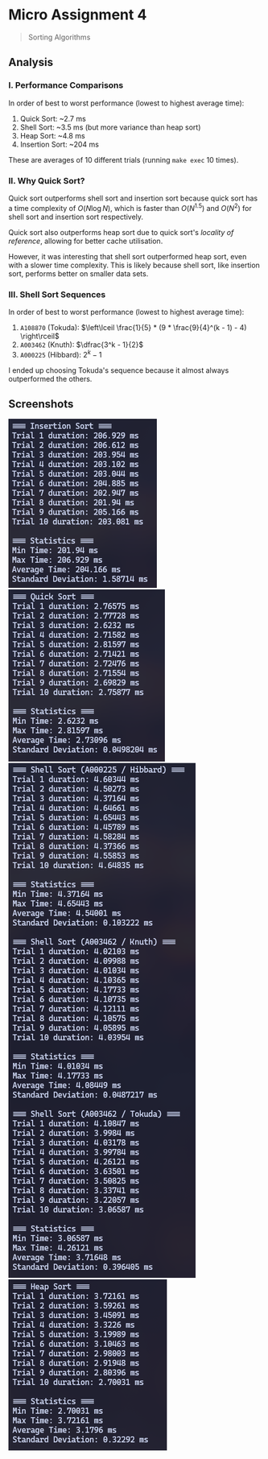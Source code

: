 # Micro Assignment 4

> Sorting Algorithms

## Analysis

### I. Performance Comparisons

In order of best to worst performance (lowest to highest average time):

1. Quick Sort: ~2.7 ms
2. Shell Sort: ~3.5 ms (but more variance than heap sort)
3. Heap Sort: ~4.8 ms
4. Insertion Sort: ~204 ms

These are averages of 10 different trials (running `make exec` 10 times).

### II. Why Quick Sort?

Quick sort outperforms shell sort and insertion sort because quick sort has a time complexity of $O(N \log N)$, which is faster than $O(N^{1.5})$ and $O(N^2)$ for shell sort and insertion sort respectively.

Quick sort also outperforms heap sort due to quick sort's *locality of reference*, allowing for better cache utilisation.

However, it was interesting that shell sort outperformed heap sort, even with a slower time complexity. This is likely because shell sort, like insertion sort, performs better on smaller data sets.

### III. Shell Sort Sequences

In order of best to worst performance (lowest to highest average time):

1. `A108870` (Tokuda): $\left\lceil \frac{1}{5} * (9 * \frac{9}{4}^(k - 1) - 4) \right\rceil$
2. `A003462` (Knuth): $\dfrac{3^k - 1}{2}$
3. `A000225` (Hibbard): $2^k - 1$

I ended up choosing Tokuda's sequence because it almost always outperformed the others.

## Screenshots

![insertion_sort](screenshots/insertion_sort.png)
![quick_sort](screenshots/quick_sort.png)
![shell_sort](screenshots/shell_sort.png)
![heap_sort](screenshots/heap_sort.png)
